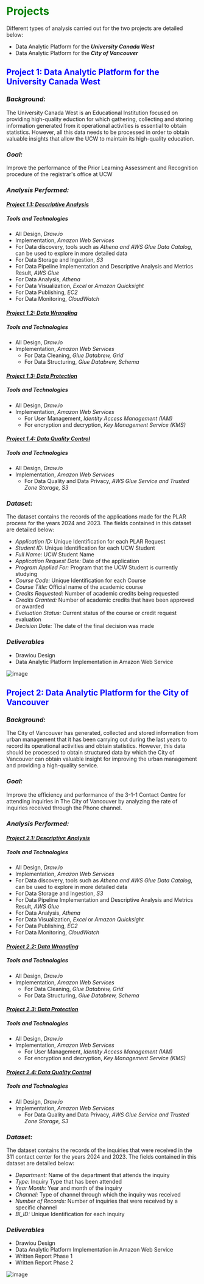 # <font color="green">Projects</font>

Different types of analysis carried out for the two projects are detailed below:
- Data Analytic Platform for the ***University Canada West***
- Data Analytic Platform for the ***City of Vancouver***
 
## <font color="blue">Project 1: Data Analytic Platform for the University Canada West</font>

### *Background:*
The University Canada West is an Educational Institution focused on providing high-quality eduction for which gathering, collecting and storing information generated from it operational activities is essential to obtain statistics. However, all this data needs to be processed in order to obtain valuable insights that allow the UCW to maintain its high-quality education.

### *Goal:*
Improve the performance of the Prior Learning Assessment and Recognition procedure of the registrar's office at UCW

### *Analysis Performed:*

#### ***[Project 1.1: Descriptive Analysis](University_Canada_West/README.md)***
##### *Tools and Technologies*
  - All Design, *Draw.io*
  - Implementation, *Amazon Web Services*
   - For Data discovery, tools such as *Athena and AWS Glue Data Catalog*, can be used to explore in more detailed data
   - For Data Storage and Ingestion, *S3*
   - For Data Pipeline Implementation and Descriptive Analysis and Metrics Result, *AWS Glue*
   - For Data Analysis, *Athena*
   - For Data Visualization, *Excel* or *Amazon Quicksight*
   - For Data Publishing, *EC2*
   - For Data Monitoring, *CloudWatch*

#### ***[Project 1.2: Data Wrangling](University_Canada_West/DWUCW.md)***
##### *Tools and Technologies*
- All Design, *Draw.io*
- Implementation, *Amazon Web Services*
  - For Data Cleaning, *Glue Databrew, Grid*
  - For Data Structuring, *Glue Databrew, Schema*

#### ***[Project 1.3: Data Protection](University_Canada_West/DPUCW.md)***
##### *Tools and Technologies*
- All Design, *Draw.io*
- Implementation, *Amazon Web Services*
  - For User Management, *Identity Access Management (IAM)*
  - For encryption and decryption, *Key Management Service (KMS)*

#### ***[Project 1.4: Data Quality Control](University_Canada_West/DPQUCW.md)***
##### *Tools and Technologies*
- All Design, *Draw.io*
- Implementation, *Amazon Web Services*
   - For Data Quality and Data Privacy, *AWS Glue Service and Trusted Zone Storage, S3*

### *Dataset:*
The dataset contains the records of the applications made for the PLAR process for the years 2024 and 2023. The fields contained in this dataset are detailed below:

- *Application ID:* Unique Identification for each PLAR Request
- *Student ID:* Unique Identification for each UCW Student
- *Full Name:* UCW Student Name
- *Application Request Date:* Date of the application
- *Program Applied For:* Program that the UCW Student is currently studying
- *Course Code:* Unique Identification for each Course
- *Course Title:* Official name of the academic course
- *Credits Requested:* Number of academic credits being requested
- *Credits Granted:* Number of academic credits that have been approved or awarded
- *Evaluation Status:* Current status of the course or credit request evaluation
- *Decision Date:* The date of the final decision was made

### *Deliverables*
- Drawiou Design
- Data Analytic Platform Implementation in Amazon Web Service
 

![image](https://github.com/user-attachments/assets/0c9b011f-320b-4127-b21c-bb335146ce1a)



## <font color="blue">Project 2: Data Analytic Platform for the City of Vancouver</font>

### *Background:*
The City of Vancouver has generated, collected and stored information from urban management that it has been carrying out during the last years to record its operational activities and obtain statistics. However, this data should be processed to obtain structured data by which the City of Vancouver can obtain valuable insight for improving the urban management and providing a high-quality service. 

### *Goal:*
Improve the efficiency and performance of the 3-1-1 Contact Centre for attending inquiries in The City of Vancouver by analyzing the rate of inquiries received through the Phone channel.

### *Analysis Performed:*

#### ***[Project 2.1: Descriptive Analysis](The_City_of_Vancouver/README.md)***
##### *Tools and Technologies*
  - All Design, *Draw.io*
  - Implementation, *Amazon Web Services*
   - For Data discovery, tools such as *Athena and AWS Glue Data Catalog*, can be used to explore in more detailed data
   - For Data Storage and Ingestion, *S3*
   - For Data Pipeline Implementation and Descriptive Analysis and Metrics Result, *AWS Glue*
   - For Data Analysis, *Athena*
   - For Data Visualization, *Excel* or *Amazon Quicksight*
   - For Data Publishing, *EC2*
   - For Data Monitoring, *CloudWatch*
#### ***[Project 2.2: Data Wrangling](The_City_of_Vancouver/DWVC.md)***
##### *Tools and Technologies*
- All Design, *Draw.io*
- Implementation, *Amazon Web Services*
  - For Data Cleaning, *Glue Databrew, Grid*
  - For Data Structuring, *Glue Databrew, Schema*

#### ***[Project 2.3: Data Protection](The_City_of_Vancouver/DPVC.md)***
##### *Tools and Technologies*
- All Design, *Draw.io*
- Implementation, *Amazon Web Services*
  - For User Management, *Identity Access Management (IAM)*
  - For encryption and decryption, *Key Management Service (KMS)*

#### ***[Project 2.4: Data Quality Control](The_City_of_Vancouver/DQCVC.md)***
##### *Tools and Technologies*
- All Design, *Draw.io*
- Implementation, *Amazon Web Services*
   - For Data Quality and Data Privacy, *AWS Glue Service and Trusted Zone Storage, S3*

### *Dataset:*
The dataset contains the records of the inquiries that were received in the 311 contact center for the years 2024 and 2023. The fields contained in this dataset are detailed below:

- *Department:* Name of the department that attends the inquiry
- *Type:* Inquiry Type that has been attended
- *Year Month:* Year and month of the inquiry
- *Channel:* Type of channel through which the inquiry was received
- *Number of Records:* Number of inquiries that were received by a specific channel
- *BI_ID:* Unique Identification for each inquiry

### *Deliverables*
- Drawiou Design
- Data Analytic Platform Implementation in Amazon Web Service
- Written Report Phase 1
- Written Report Phase 2 


![image](https://github.com/user-attachments/assets/cfdc58bb-843e-4c9a-aafd-6bcef89830ba)




